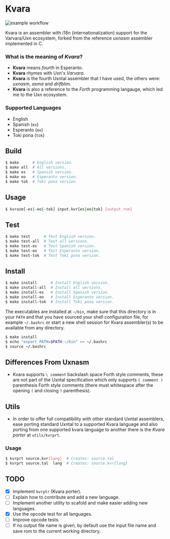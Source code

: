 # Kvara 

![example workflow](https://github.com/Ismael-VC/kvara/actions/workflows/kvara-ci.yml/badge.svg)

Kvara is an assembler with i18n (internationalization) support for the 
Varvara/Uxn ecosystem, forked from the reference *uxnasm* assembler implemented
in C.

### What is the meaning of *Kvara*?

- **Kvara** means *fourth* in Esperanto.
- **Kvara** rhymes with Uxn's *Varvara*.
- **Kvara** is the fourth Uxntal assembler that I have used, the others were:
  *uxnasm*, *asma* and *drifblim*.
- **Kvara** is also a reference to the *Forth* programming langauge, which led
  me to the Uxn ecosystem.

### Supported Languages

- English
- Spanish (`es`)
- Esperanto (`eo`)
- Toki pona (`tok`)

## Build

```bash
$ make      # English version.
$ make all  # All versions.
$ make es   # Spanish version.
$ make eo   # Esperanto version.
$ make tok  # Toki pona version.
```

## Usage

```bash
$ kvrasm[-es|-eo|-tok] input.kvr[es|eo|tok] [output.rom]
```

## Test

```bash
$ make test      # Test English version.
$ make test-all  # Test all versions.
$ make test-es   # Test Spanish version.
$ make test-eo   # Test Esperanto version.
$ make test-tok  # Test Toki pona version.
```

## Install

```bash
$ make install      # Install English version.
$ make install-all  # Install all versions.
$ make install-es   # Install Spanish version.
$ make install-eo   # Install Esperanto version.
$ make install-tok  # Install Toki pona version.
```

The executables are installed at `~/bin`, make sure that this directory is in 
your `PATH` and that you have sourced your shell configuration file, for example 
`~/.bashrc` or start a new shell session for Kvara assembler(s) to be available
from any directory.

```bash
$ make install
$ echo "export PATH=$PATH:~/bin" >> ~/.bashrc
$ source ~/.bashrc
```

## Differences From Uxnasm

- Kvara supports `\ comment` backslash space Forth style comments, these are 
  not part of the Uxntal specification which only supports `( comment )` 
  parenthesis Forth style comments (there must whitespace after the opening
  `(` and closing `)` parenthesis). 

## Utils

- In order to offer full compatibility with other standard Uxntal assemblers,
  ease porting standard Uxntal to a supported Kvara language and also porting
  from one supported kvara language to another there is the *Kvara porter* at
  `utils/kvrprt`.

### Usage

```bash
$ kvrprt source.kvr[lang]  # Creates: source.tal
$ kvrprt source.tal  lang  # Creates: source.kvr{lang}
```

## TODO

- [x] Implement `kvrptr` (Kvara porter).
- [ ] Explain how to contribute and add a new language.
- [ ] Implement another utility to scafold and make easier adding new languages.
- [x] Use the opcode test for all languages.
- [ ] Improve opcode tests.
- [ ] If no output file name is given, by default use the input file name and
      save rom to the current working directory.
